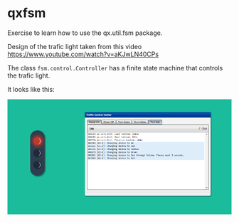 # qxfsm

Exercise to learn how to use the qx.util.fsm package. 

Design of the trafic light taken from this video https://www.youtube.com/watch?v=aKJwLN40CPs

The class `fsm.control.Controller` has a finite state machine that controls the trafic light.

It looks like this:

![looks_like_this](https://github.com/voger/qfsm/blob/master/screenshoot/light.png)


